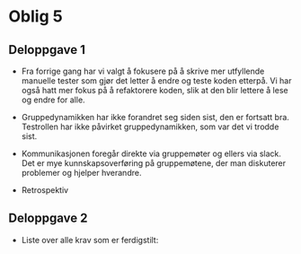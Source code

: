 # Oblig 5

## Deloppgave 1
- Fra forrige gang har vi valgt å fokusere på å skrive mer utfyllende manuelle tester som gjør det letter å endre og teste koden etterpå.
  Vi har også hatt mer fokus på å refaktorere koden, slik at den blir lettere å lese og endre for alle.

- Gruppedynamikken har ikke forandret seg siden sist, den er fortsatt bra. Testrollen har ikke påvirket gruppedynamikken, som var det vi trodde sist.

- Kommunikasjonen foregår direkte via gruppemøter og ellers via slack. Det er mye kunnskapsoverføring på gruppemøtene, der man diskuterer problemer og hjelper hverandre.  

- Retrospektiv

## Deloppgave 2
- Liste over alle krav som er ferdigstilt:

